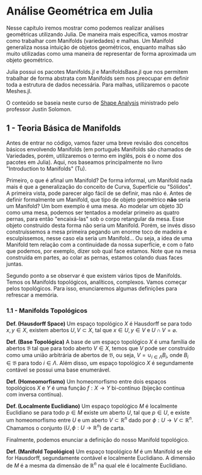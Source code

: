 # Análise Geométrica em Julia

Nesse capítulo iremos mostrar como podemos realizar análises geométricas utilizando Julia.
De maneira mais específica, vamos mostrar como trabalhar com Manifolds (variedades) e malhas.
Um Manifold generaliza nossa intuição de objetos geométricos, enquanto malhas são muito utilizadas
como uma maneira de representar de forma aproximada um objeto geométrico.

Julia possui os pacotes Manifolds.jl e ManifoldsBase.jl que nos permitem trabalhar de forma abstrata com Manifolds
sem nos preocupar em definir toda a estrutura de dados necessária. Para malhas, utilizaremos
o pacote Meshes.jl.

O conteúdo se baseia neste curso de [Shape Analysis](https://groups.csail.mit.edu/gdpgroup/6838_spring_2021.html) ministrado
pelo professor Justin Solomon.

## 1 - Teoria Básica de Manifolds

Antes de entrar no código, vamos fazer uma breve revisão dos conceitos básicos envolvendo Manifolds
(em português Manifolds são chamados de Variedades, porém, utilizaremos o termo em inglês, pois é o nome dos pacotes em Julia).
Aqui, nos baseamos principalmente no livro "Introduction to Manifolds" (Tu).

Primeiro, o que é afinal um Manifold? De forma informal, um Manifold nada mais é que a generalização do conceito de Curva, Superfície
ou "Sólidos". A primeira vista, pode parecer algo fácil de se definir, mas não é. Antes de definir formalmente um Manifold, que tipo
de objeto geométrico **não** seria um Manifold? Um bom exemplo é uma mesa. Ao modelar um objeto 3D como uma mesa, podemos ser tentados
a modelar primeiro as quatro pernas, para então "encaixá-las" sob o corpo retangular da mesa. Esse objeto construído desta forma
não seria um Manifold. Porém, se invés disso construíssemos a mesa primeira pegando um enorme toco de madeira e esculpíssemos, nesse
caso ela seria um Manifold... Ou seja, a idea de uma Manifold tem relação com a continuidade da nossa superfície, e com o fato que podemos,
por exemplo, dizer sob qual face estamos. Note que na mesa construída em partes, ao colar as pernas, estamos colando duas faces juntas.

Segundo ponto a se observar é que existem vários tipos de Manifolds. Temos os Manifolds topológicos, analíticos, complexos.
Vamos começar pelos topológicos. Para isso, enunciaremos algumas definições para refrescar a memória.

### 1.1 - Manifolds Topológicos

**Def. (Hausdorff Space)** Um espaço topológico $X$ é Hausdorff se para todo
$x,y \in X$, existem abertos $U, V \subset X$, tal que
$x \in U, y \in V$ e $U \cap V = \varnothing$.

**Def. (Base Topológica)** A base de um espaço topológico $X$ é uma família de abertos $\mathfrak B$ tal que para todo aberto $V \in X$, temos que $V$ pode ser construído como uma união arbitrária de abertos de $\mathfrak B$, ou seja, $V = \cup_{i \in \Lambda} B_i$, onde $B_i \in \mathfrak B$ para todo $i \in \Lambda$.
Além disso, um espaço topológico $X$ é segundamente contável se possui uma base enumerável.

**Def. (Homeomorfismo)** Um homeomorfismo entre dois espaços topológicos $X$ e $Y$ é uma função $f:X\to Y$ bi-contínuo
(bijeção contínua com inversa contínua).

**Def. (Localmente Euclidiano)** Um espaço topológico $M$ é localmente Euclidiano se para todo $p\in M$ existe um aberto
$U$, tal que $p \in U$, e existe um homeomorfismo entre $U$ e um aberto $V \subset \mathbb R^n$ dado por $\phi: U \to V \subset \mathbb R^n$.
Chamamos o conjunto $(U, \phi:U \to \mathbb R^n)$ de carta.

Finalmente, podemos enunciar a definição do nosso Manifold topológico.

**Def. (Manifold Topológico)** Um espaço topológico $M$ é um Manifold se ele for Hausdorff, segundamente contável e localmente Euclidiano.
A dimensão de $M$ é a mesma da dimensão de $\mathbb R^n$ na qual ele é localmente Euclidiano.

